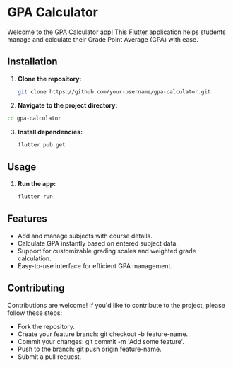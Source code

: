 # GPA Calculator

Welcome to the GPA Calculator app! This Flutter application helps students manage and calculate their Grade Point Average (GPA) with ease.

## Installation

1. **Clone the repository:**
   ```bash
   git clone https://github.com/your-username/gpa-calculator.git
   ```

2. **Navigate to the project directory:**
  ```bash
  cd gpa-calculator
  ```

3. **Install dependencies:**
   ```bash
   flutter pub get
   ```

## Usage

1. **Run the app:**
   ```bash
   flutter run
   ```

## Features
* Add and manage subjects with course details.
* Calculate GPA instantly based on entered subject data.
* Support for customizable grading scales and weighted grade calculation.
* Easy-to-use interface for efficient GPA management.

## Contributing
Contributions are welcome! If you'd like to contribute to the project, please follow these steps:

- Fork the repository.
- Create your feature branch: git checkout -b feature-name.
- Commit your changes: git commit -m 'Add some feature'.
- Push to the branch: git push origin feature-name.
- Submit a pull request.

